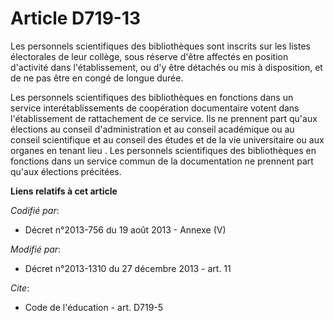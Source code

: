 # Article D719-13

Les personnels scientifiques des bibliothèques sont inscrits sur les listes électorales de leur collège, sous réserve d'être
affectés en position d'activité dans l'établissement, ou d'y être détachés ou mis à disposition, et de ne pas être en congé
de longue durée. 

Les personnels scientifiques des bibliothèques en fonctions dans un service interétablissements de coopération documentaire
votent dans l'établissement de rattachement de ce service. Ils ne prennent part qu'aux élections au conseil d'administration
et au conseil académique ou au conseil scientifique et au conseil des études et de la vie universitaire ou aux organes en
tenant lieu . Les personnels scientifiques des bibliothèques en fonctions dans un service commun de la documentation ne
prennent part qu'aux élections précitées.

**Liens relatifs à cet article**

_Codifié par_:

  - Décret n°2013-756 du 19 août 2013 -  Annexe (V)

_Modifié par_:

  - Décret n°2013-1310 du 27 décembre 2013 - art. 11

_Cite_:

  - Code de l'éducation - art. D719-5
